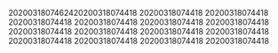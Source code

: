 2020031807462420200318074418
20200318074418
20200318074418
20200318074418
20200318074418
20200318074418
20200318074418
20200318074418
20200318074418
20200318074418
20200318074418
20200318074418
20200318074418
20200318074418
20200318074418
